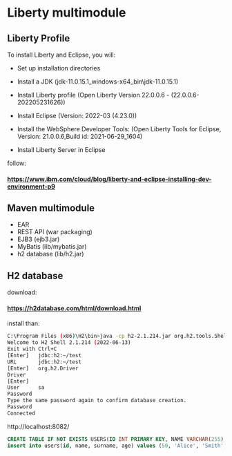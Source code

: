 # Liberty multimodule

## Liberty Profile
To install Liberty and Eclipse, you will:

- Set up installation directories

- Install a JDK (jdk-11.0.15.1_windows-x64_bin\jdk-11.0.15.1)

- Install Liberty profile (Open Liberty Version 22.0.0.6 - (22.0.0.6-202205231626))

- Install Eclipse (Version: 2022-03 (4.23.0))

- Install the WebSphere Developer Tools: (Open Liberty Tools for Eclipse, Version: 21.0.0.6,Build id: 2021-06-29_1604)

- Install Liberty Server in Eclipse

follow:
#### https://www.ibm.com/cloud/blog/liberty-and-eclipse-installing-dev-environment-p9

## Maven multimodule
- EAR
 - REST API (war packaging)
 - EJB3 (ejb3.jar)
 - MyBatis (lib/mybatis.jar)
 - h2 database (lib/h2.jar)

## H2 database
download:
#### https://h2database.com/html/download.html
install than:

```bash
C:\Program Files (x86)\H2\bin>java -cp h2-2.1.214.jar org.h2.tools.Shell
Welcome to H2 Shell 2.1.214 (2022-06-13)
Exit with Ctrl+C
[Enter]   jdbc:h2:~/test
URL       jdbc:h2:~/test
[Enter]   org.h2.Driver
Driver
[Enter]
User      sa
Password
Type the same password again to confirm database creation.
Password
Connected
```
http://localhost:8082/



```sql
CREATE TABLE IF NOT EXISTS USERS(ID INT PRIMARY KEY, NAME VARCHAR(255), AGE INT, SURNAME VARCHAR(255));
insert into users(id, name, surname, age) values (50, 'Alice', 'Smith', 45);
```


